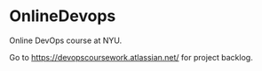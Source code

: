 # OnlineDevops
Online DevOps course at NYU.

Go to https://devopscoursework.atlassian.net/ for project backlog.